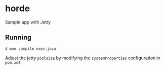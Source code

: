horde
=====

Sample app with Jetty

Running
-------
    $ mvn compile exec:java
    
Adjust the jetty `poolsize` by modifying the `systemProperties` configuration in `pom.xml`
